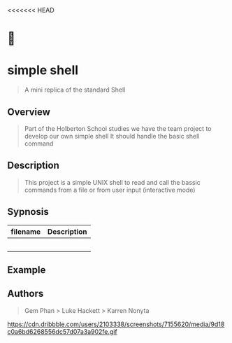 <<<<<<< HEAD
# :shell:
# simple shell
> A mini replica of the standard Shell 

## Overview ##
> Part of the Holberton School studies we have the team project to develop our own simple shell
> It should handle the basic shell command

## Description ##
> This project is a simple UNIX shell to read and call the bassic commands from a file or from user input (interactive mode)

## Sypnosis ##

| filename  | Description                          |
|-----------|--------------------------------------|
|           |                                      |
|           |                                      |
|           |                                      |
|           |                                      |
|           |                                      |

## Example ##



## Authors ##

> Gem Phan > Luke Hackett > Karren Nonyta

https://cdn.dribbble.com/users/2103338/screenshots/7155620/media/9d18c0a6bd6268556dc57d07a3a902fe.gif